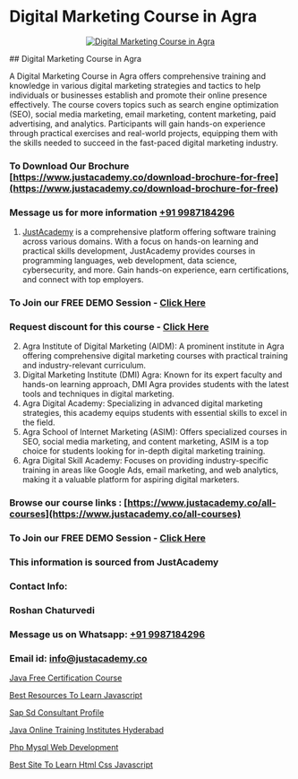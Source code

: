 # Digital Marketing Course in Agra

<p align="center">
  <a href="https://justacademy.co/course-detail/digital-marketing">
    <img src="https://justacademy.co/storage2/course_image/1676636720_course_image.webp" alt="Digital Marketing Course in Agra">
  </a>
</p>
## Digital Marketing Course in Agra

A Digital Marketing Course in Agra offers comprehensive training and knowledge in various digital marketing strategies and tactics to help individuals or businesses establish and promote their online presence effectively. The course covers topics such as search engine optimization (SEO), social media marketing, email marketing, content marketing, paid advertising, and analytics. Participants will gain hands-on experience through practical exercises and real-world projects, equipping them with the skills needed to succeed in the fast-paced digital marketing industry.
### To Download Our Brochure [https://www.justacademy.co/download-brochure-for-free](https://www.justacademy.co/download-brochure-for-free)
### Message us for more information [+91 9987184296](https://api.whatsapp.com/send?phone=919987184296)

1) [JustAcademy](https://justacademy.co) is a comprehensive platform offering software training across various domains. With a focus on hands-on learning and practical skills development, JustAcademy provides courses in programming languages, web development, data science, cybersecurity, and more. Gain hands-on experience, earn certifications, and connect with top employers.

### To Join our FREE DEMO Session - [Click Here](https://www.justacademy.co/register-for-course-demo/)
### Request discount for this course - [Click Here](https://justacademy.co/contact-us/)

2) Agra Institute of Digital Marketing (AIDM): A prominent institute in Agra offering comprehensive digital marketing courses with practical training and industry-relevant curriculum.
3) Digital Marketing Institute (DMI) Agra: Known for its expert faculty and hands-on learning approach, DMI Agra provides students with the latest tools and techniques in digital marketing.
4) Agra Digital Academy: Specializing in advanced digital marketing strategies, this academy equips students with essential skills to excel in the field.
5) Agra School of Internet Marketing (ASIM): Offers specialized courses in SEO, social media marketing, and content marketing, ASIM is a top choice for students looking for in-depth digital marketing training.
6) Agra Digital Skill Academy: Focuses on providing industry-specific training in areas like Google Ads, email marketing, and web analytics, making it a valuable platform for aspiring digital marketers.

### Browse our course links : [https://www.justacademy.co/all-courses](https://www.justacademy.co/all-courses) 
### To Join our FREE DEMO Session - [Click Here](https://www.justacademy.co/register-for-course-demo)


### This information is sourced from JustAcademy
### Contact Info:
### Roshan Chaturvedi
### Message us on Whatsapp: [+91 9987184296](https://api.whatsapp.com/send?phone=919987184296)
### Email id: [info@justacademy.co](mailto:info@justacademy.co)
                
[Java Free Certification Course](https://www.linkedin.com/pulse/java-free-certification-course-justacademy-chandigarh-umkoe/)

[Best Resources To Learn Javascript](https://www.linkedin.com/pulse/best-resources-learn-javascript-justacademy-coimbatore-cwzde?trackingId=Lw4j6WVOZlUuWLJbLnKUkQ%3D%3D&lipi=urn%3Ali%3Apage%3Ad_flagship3_company_admin%3B7mNmKz24Tx%2BfRDkV0HwLig%3D%3D)

[Sap Sd Consultant Profile](https://medium.com/@justacademytraining/sap-sd-consultant-profile-e5d85b1cae11)

[Java Online Training Institutes Hyderabad](https://medium.com/@surajvaishnav5015/java-online-training-institutes-hyderabad-13ae74f84328)

[Php Mysql Web Development](https://justacademyin.github.io/justacademy/php-mysql-web-development)

[Best Site To Learn Html Css Javascript](https://justacademyin.github.io/justacademy/best-site-to-learn-html-css-javascript)

